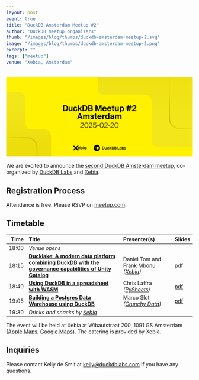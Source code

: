 ```yaml
---
layout: post
event: true
title: "DuckDB Amsterdam Meetup #2"
author: "DuckDB meetup organizers"
thumb: "/images/blog/thumbs/duckdb-amsterdam-meetup-2.svg"
image: "/images/blog/thumbs/duckdb-amsterdam-meetup-2.png"
excerpt: ""
tags: ["meetup"]
venue: "Xebia, Amsterdam"
---
```


<img src="/images/blog/thumbs/duckdb-amsterdam-meetup-2.svg"
     alt="DuckDB Amsterdam Meetup Splashscreen"
     width="680"
     />

We are excited to announce the [second DuckDB Amsterdam meetup](https://www.meetup.com/duckdb/events/304415344/), co-organized by [DuckDB Labs](https://duckdblabs.com/) and [Xebia](https://xebia.com/).

## Registration Process

Attendance is free. Please RSVP on [meetup.com](https://www.meetup.com/duckdb/events/304415344/).

## Timetable

| Time  | Title   | Presenter(s) | Slides |
|------:|:--------|:-------------|--------|
| 18:00 | _Venue opens_ | | |
| 18:15 | **[Ducklake: A modern data platform combining DuckDB with the governance capabilities of Unity Catalog](https://youtu.be/Kg4l0D5god0)** | Daniel Tom and Frank Mbonu _([Xebia](https://xebia.com/))_ | [pdf](https://blobs.duckdb.org/events/duckdb-amsterdam-meetup2/diederik-greveling-frank-mbonu-xebia-ducklake.pdf) |
| 18:40 | **[Using DuckDB in a spreadsheet with WASM](https://youtu.be/KY_90flk7FE)** | Chris Laffra _([PySheets](https://pysheets.app/))_ | [pdf](https://blobs.duckdb.org/events/duckdb-amsterdam-meetup2/chris-laffra-pysheets-quack-by-example-duckdb-in-a-spreadsheet-with-wasm.pdf) |
| 19:05 | **[Building a Postgres Data Warehouse using DuckDB](https://youtu.be/3SYkIMfN70M)** | Marco Slot _([Crunchy Data](https://www.crunchydata.com/))_ | [pdf](https://blobs.duckdb.org/events/duckdb-amsterdam-meetup2/marco-slot-crunchy-data-building-a-postgres-data-warehouse-using-duckdb.pdf) |
| 19:30 | _Drinks and snacks by [Xebia](https://xebia.com/)_ | | |

The event will be held at Xebia at Wibautstraat 200, 1091 GS Amsterdam ([Apple Maps](https://maps.apple.com/?address=Wibautstraat%20200,%201091%20GS%20Amsterdam,%20Netherlands&auid=2043309577279080291&ll=52.352271,4.912916&lsp=9902&q=Xebia%20Netherlands%20BV&t=m), [Google Maps](https://maps.app.goo.gl/oA4HEGG6E21yXXKi6)).
The catering is provided by Xebia.

## Inquiries

Please contact Kelly de Smit at [kelly@duckdblabs.com](mailto:kelly@duckdblabs.com) if you have any questions.
